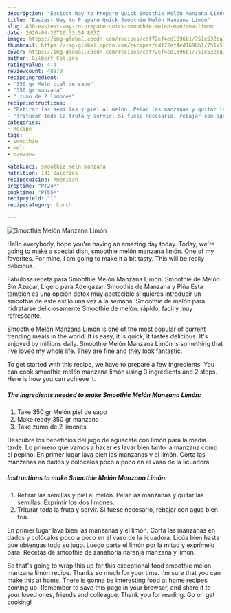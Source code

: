 ```yaml
---
description: "Easiest Way to Prepare Quick Smoothie Melón Manzana Limón"
title: "Easiest Way to Prepare Quick Smoothie Melón Manzana Limón"
slug: 430-easiest-way-to-prepare-quick-smoothie-melon-manzana-limon
date: 2020-06-20T10:33:54.803Z
image: https://img-global.cpcdn.com/recipes/cdf72ef4ed1696b1/751x532cq70/smoothie-melon-manzana-limon-foto-principal.jpg
thumbnail: https://img-global.cpcdn.com/recipes/cdf72ef4ed1696b1/751x532cq70/smoothie-melon-manzana-limon-foto-principal.jpg
cover: https://img-global.cpcdn.com/recipes/cdf72ef4ed1696b1/751x532cq70/smoothie-melon-manzana-limon-foto-principal.jpg
author: Gilbert Collins
ratingvalue: 4.4
reviewcount: 48870
recipeingredient:
- "350 gr Meln piel de sapo"
- "350 gr manzana"
- " zumo de 2 limones"
recipeinstructions:
- "Retirar las semillas y piel al melón. Pelar las manzanas y quitar las semillas. Exprimir los dos limones."
- "Triturar toda la fruta y servir. Si fuese necesario, rebajar con agua bien fría."
categories:
- Recipe
tags:
- smoothie
- meln
- manzana

katakunci: smoothie meln manzana 
nutrition: 131 calories
recipecuisine: American
preptime: "PT24M"
cooktime: "PT55M"
recipeyield: "1"
recipecategory: Lunch

---
```



![Smoothie Melón Manzana Limón](https://img-global.cpcdn.com/recipes/cdf72ef4ed1696b1/751x532cq70/smoothie-melon-manzana-limon-foto-principal.jpg)

Hello everybody, hope you're having an amazing day today. Today, we're going to make a special dish, smoothie melón manzana limón. One of my favorites. For mine, I am going to make it a bit tasty. This will be really delicious.

Fabulosa receta para Smoothie Melón Manzana Limón. Smoothie de Melón Sin Azúcar, Ligero para Adelgazar. Smoothie de Manzana y Piña Esta también es una opción detox muy apetecible si quieres introducir un smoothie de este estilo una vez a la semana. Smoothie de melón para hidratarse deliciosamente Smoothie de melón: rápido, fácil y muy refrescante.

Smoothie Melón Manzana Limón is one of the most popular of current trending meals in the world. It is easy, it is quick, it tastes delicious. It's enjoyed by millions daily. Smoothie Melón Manzana Limón is something that I've loved my whole life. They are fine and they look fantastic.


To get started with this recipe, we have to prepare a few ingredients. You can cook smoothie melón manzana limón using 3 ingredients and 2 steps. Here is how you can achieve it.

<!--inarticleads1-->

##### The ingredients needed to make Smoothie Melón Manzana Limón:

1. Take 350 gr Melón piel de sapo
1. Make ready 350 gr manzana
1. Take  zumo de 2 limones


Descubre los beneficios del jugo de aguacate con limón para la media tarde. Lo primero que vamos a hacer es lavar bien tanto la manzana como el pepino. En primer lugar lava bien las manzanas y el limón. Corta las manzanas en dados y colócalos poco a poco en el vaso de la licuadora. 

<!--inarticleads2-->

##### Instructions to make Smoothie Melón Manzana Limón:

1. Retirar las semillas y piel al melón. Pelar las manzanas y quitar las semillas. Exprimir los dos limones.
1. Triturar toda la fruta y servir. Si fuese necesario, rebajar con agua bien fría.


En primer lugar lava bien las manzanas y el limón. Corta las manzanas en dados y colócalos poco a poco en el vaso de la licuadora. Licúa bien hasta que obtengas todo su jugo. Luego parte el limón por la mitad y exprímelo para. Recetas de smoothie de zanahoria naranja manzana y limon. 

So that's going to wrap this up for this exceptional food smoothie melón manzana limón recipe. Thanks so much for your time. I'm sure that you can make this at home. There is gonna be interesting food at home recipes coming up. Remember to save this page in your browser, and share it to your loved ones, friends and colleague. Thank you for reading. Go on get cooking!
